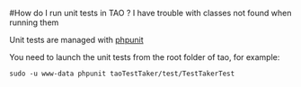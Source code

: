 <!--
authors: [Patrick Plichart]
created_at: 2016-03-03
-->

#How do I run unit tests in TAO ? I have trouble with classes not found when running them

Unit tests are managed with [phpunit](https://phpunit.de/)

You need to launch the unit tests from the root folder of tao, for example: 

`sudo -u www-data phpunit taoTestTaker/test/TestTakerTest`
